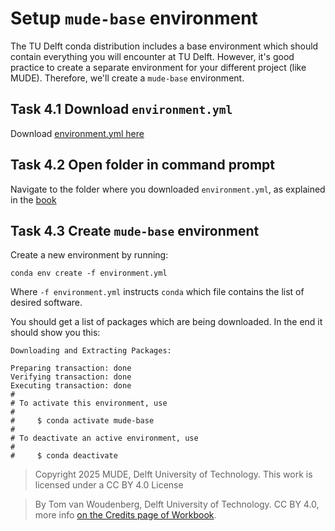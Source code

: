 # Setup `mude-base` environment

The TU Delft conda distribution includes a base environment which should contain everything you will encounter at TU Delft. However, it's good practice to create a separate environment for your different project (like MUDE). Therefore, we'll create a `mude-base` environment.

## Task 4.1 Download `environment.yml`

Download [environment.yml here](./environment.yml)

## Task 4.2 Open folder in command prompt

Navigate to the folder where you downloaded `environment.yml`, as explained in the [book](https://tudelft-mude.github.io/book/2025/_git/github.com_TeachBooks_learn-programming/mude-2025/book/install/common/cli.html#basic-cli-skills-cheat-sheets)

## Task 4.3 Create `mude-base` environment

Create a new environment by running:

```
conda env create -f environment.yml
```

Where `-f environment.yml` instructs `conda` which file contains the list of desired software.

You should get a list of packages which are being downloaded. In the end it should show you this:

```
Downloading and Extracting Packages:

Preparing transaction: done
Verifying transaction: done
Executing transaction: done
#
# To activate this environment, use
#
#     $ conda activate mude-base
#
# To deactivate an active environment, use
#
#     $ conda deactivate
```

> Copyright 2025 MUDE, Delft University of Technology. This work is licensed under a CC BY 4.0 License

> By Tom van Woudenberg, Delft University of Technology. CC BY 4.0, more info [on the Credits page of Workbook](https://mude.citg.tudelft.nl/workbook-2025/credits.html).